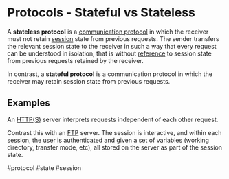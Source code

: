 # Protocols - Stateful vs Stateless
A **stateless protocol** is a [communication protocol](https://en.wikipedia.org/wiki/Communication_protocol "Communication protocol") in which the receiver must not retain [session](https://en.wikipedia.org/wiki/Session_(computer_science) "Session (computer science)") state from previous requests. The sender transfers the relevant session state to the receiver in such a way that every request can be understood in isolation, that is without [reference](https://en.wikipedia.org/wiki/Reference "Reference") to session state from previous requests retained by the receiver.

In contrast, a **stateful protocol** is a communication protocol in which the receiver may retain session state from previous requests.

## Examples
An [HTTP(S)](HTTP(S).md) server interprets requests independent of each other request. 

Contrast this with an [FTP](FTP.md) server. The session is interactive, and within each session, the user is authenticated and given a set of variables (working directory, transfer mode, etc), all stored on the server as part of the session state.

#protocol #state #session